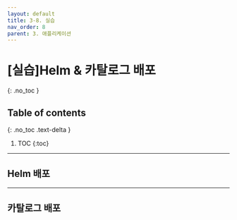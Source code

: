 ```yaml
---
layout: default
title: 3-8. 실습
nav_order: 8
parent: 3. 애플리케이션
---
```


# [실습]Helm & 카탈로그 배포
{: .no_toc }

## Table of contents
{: .no_toc .text-delta }

1. TOC
{:toc}

---

## Helm 배포

---
## 카탈로그 배포
